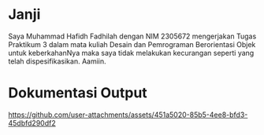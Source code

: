 # Janji
Saya Muhammad Hafidh Fadhilah dengan NIM 2305672 mengerjakan Tugas Praktikum 3 dalam mata kuliah Desain dan Pemrograman Berorientasi Objek untuk keberkahanNya maka saya tidak melakukan kecurangan seperti yang telah dispesifikasikan. Aamiin.

# Dokumentasi Output
https://github.com/user-attachments/assets/451a5020-85b5-4ee8-bfd3-45dbfd290df2

